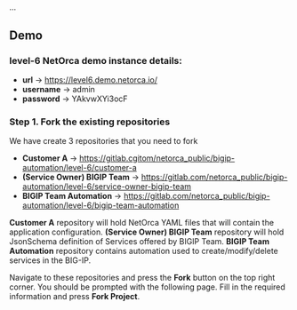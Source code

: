 #
...


## Demo

### level-6 NetOrca demo instance details:
- **url**       ->        https://level6.demo.netorca.io/
- **username**  ->        admin
- **password**  ->        YAkvwXYi3ocF


### Step 1. Fork the existing repositories

We have create 3 repositories that you need to fork
- **Customer A**                    -> https://gitlab.cgitom/netorca_public/bigip-automation/level-6/customer-a
- **(Service Owner) BIGIP Team**    -> https://gitlab.com/netorca_public/bigip-automation/level-6/service-owner-bigip-team
- **BIGIP Team Automation**         -> https://gitlab.com/netorca_public/bigip-automation/level-6/bigip-team-automation


**Customer A** repository will hold NetOrca YAML files that will contain the application configuration.
**(Service Owner) BIGIP Team** repository will hold JsonSchema definition of Services offered by BIGIP Team.
**BIGIP Team Automation** repository contains automation used to create/modify/delete services in the BIG-IP.


Navigate to these repositories and press the **Fork** button on the top right corner. You should be prompted with the following page. Fill in the required information and press **Fork Project**. 

